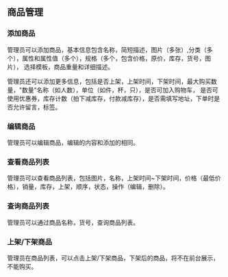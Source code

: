 ## 商品管理

### 添加商品

管理员可以添加商品，基本信息包含名称，简短描述，图片（多张）,分类（多个），属性和属性值（多个），规格（多个，包含价格，原价，库存，货号，图片），
选择模板，商品重量和详细描述。

管理员还可以添加更多信息，包括是否上架，上架时间，下架时间，最大购买数量，"数量"名称（如人数），单位（如件，杯，只），是否可加入购物车，
是否可使用优惠券，库存计数（拍下减库存，付款减库存），是否需填写地址，下单时是否允许留言，标签。

### 编辑商品

管理员可以编辑商品，编辑的内容和添加的相同。

### 查看商品列表

管理员可以查看商品列表，包括图片，名称，上架时间~下架时间，价格（最低价格），销量，库存，上架，顺序，状态，操作（编辑，删除）。

### 查询商品列表

管理员可以通过商品名称，货号，查询商品列表。

### 上架/下架商品

管理员在商品列表，可以点击上架/下架商品，下架后的商品，将不在前台展示，不能购买。


